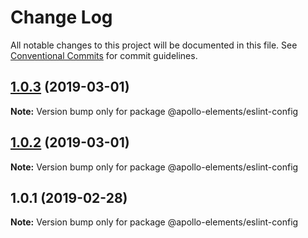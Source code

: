 # Change Log

All notable changes to this project will be documented in this file.
See [Conventional Commits](https://conventionalcommits.org) for commit guidelines.

## [1.0.3](https://github.com/apollo-elements/apollo-elements/compare/@apollo-elements/eslint-config@1.0.2...@apollo-elements/eslint-config@1.0.3) (2019-03-01)

**Note:** Version bump only for package @apollo-elements/eslint-config





## [1.0.2](https://github.com/apollo-elements/apollo-elements/compare/@apollo-elements/eslint-config@1.0.1...@apollo-elements/eslint-config@1.0.2) (2019-03-01)

**Note:** Version bump only for package @apollo-elements/eslint-config





## 1.0.1 (2019-02-28)

**Note:** Version bump only for package @apollo-elements/eslint-config
